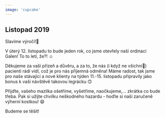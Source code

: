 ```yaml
---
image: 'cupcake'
---
```


## Listopad 2019

Slavíme výročí!🥂

V úterý 12. listopadu to bude jeden rok, co jsme otevřely naší ordinaci Galen!
To to letí, že?! ☺️

Děkujeme za vaši přízeň a důvěru, a za to, že nás (i když ne všichni🙂) pacienti rádi vidí, což je pro nás příjemná odměna!
Máme radost, tak jsme pro naše stávající a nové klienty na <span class="bold">týden 11.-15. listopadu</span> připravily jako bonus k vaší návštěvě takovou legrácku 🙃

<span class="bold">Přijďte, vašeho mazlíka ošetříme, vyšetříme, naočkujeme,... zkrátka co bude třeba.</span>
<span class="bold">Pak si užijte chvilku neškodného hazardu - hoďte si naší zaručeně výherní kostkou! 😄</span>

Budeme se těšit!
